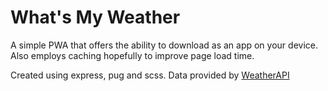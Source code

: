 # What's My Weather

A simple PWA that offers the ability to download as an app on your device. Also employs caching hopefully to improve page load time. 

Created using express, pug and scss. Data provided by [WeatherAPI](https://www.weatherapi.com/)

